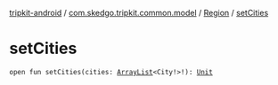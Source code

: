 [tripkit-android](../../index.md) / [com.skedgo.tripkit.common.model](../index.md) / [Region](index.md) / [setCities](./set-cities.md)

# setCities

`open fun setCities(cities: `[`ArrayList`](https://docs.oracle.com/javase/7/docs/api/java/util/ArrayList.html)`<City!>!): `[`Unit`](https://kotlinlang.org/api/latest/jvm/stdlib/kotlin/-unit/index.html)